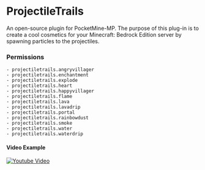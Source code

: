 # ProjectileTrails
An open-source plugin for PocketMine-MP. The purpose of this plug-in is to create a cool cosmetics for your Minecraft: Bedrock Edition server by spawning particles to the projectiles.

### Permissions
```
- projectiletrails.angryvillager
- projectiletrails.enchantment
- projectiletrails.explode
- projectiletrails.heart
- projectiletrails.happyvillager
- projectiletrails.flame
- projectiletrails.lava
- projectiletrails.lavadrip
- projectiletrails.portal
- projectiletrails.rainbowdust
- projectiletrails.smoke
- projectiletrails.water
- projectiletrails.waterdrip
```

#### Video Example
[![Youtube Video](https://img.youtube.com/vi/vm08ZH72v-g/0.jpg)](https://youtu.be/vm08ZH72v-g?t=60)
